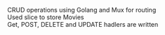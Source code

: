 CRUD operations using Golang and Mux for routing\
Used slice to store Movies\
Get, POST, DELETE and UPDATE hadlers are written
